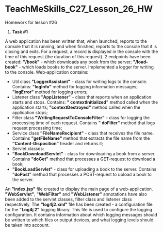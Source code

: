 # TeachMeSkills_C27_Lesson_26_HW

Homework for lesson #26

1. **Task #1**

A web application has been written that, when launched, reports to the console that it is running, and when finished,
reports to the console that it is closing and exits. For a request, a record is displayed in the console with the time
of this request (the duration of this request). 2 endpoints have been created: **"/book"** - which downloads any book
from the server; **"/load-book"** - which loads books to the server. Implemented a logger for writing to the console.
Web-application contains:

- Util class **"LoggerAssistant"** - class for writing logs to the console. Contains: **"logInfo"** method for logging
  information messages; **"logError"** method for logging errors;
- Listener class **"AppListener"** - class that reports when an application starts and stops. Contains: **"
  contextInitialized"** method called when the application starts; **"contextDestroyed"** method called when the
  application stops;
- Filter class **"WritingRequestToConsoleFilter"** - class for logging the processing time of each request. Contains **"
  doFilter"** method that logs request processing time;
- Service class **"FileNameRecipient"** - class that receives the file name. Contains **"getFileName"** method that
  extracts the file name from the **"Content-Disposition"** header and returns it;
- Servlet classes:
- **"BookDownloadServlet"** - class for downloading a book from a server. Contains **"doGet"** method that processes a
  GET-request to download a book;
- **"BookLoadServlet"** - class for uploading a book to the server. Contains **"doPost"** method that processes a
  POST-request to upload a book to the server.

An **"index.jsp"** file created to display the main page of a web-application.
**"WebServlet"**, **"WebFilter"** and **"WebListener"** annotations have also been added to the servlet classes, filter
class and listener class respectively.
The **"log4j2.xml"** file has been created - a configuration file for the **"Log4j 2"** logging library. This file is
used to configure the logging configuration. It contains information about which logging messages should be written to
which files or output devices, and what logging levels should be taken into account.
